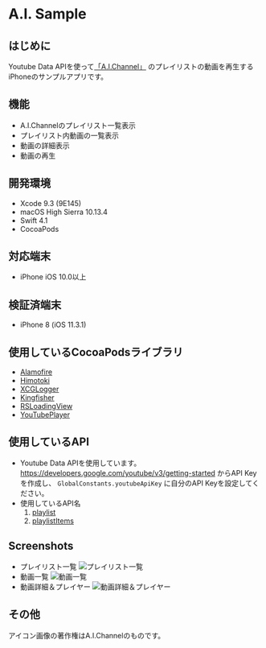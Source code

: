 A.I. Sample
==========================


はじめに
--------
Youtube Data APIを使って[「A.I.Channel」](https://www.youtube.com/channel/UC4YaOt1yT-ZeyB0OmxHgolA) のプレイリストの動画を再生するiPhoneのサンプルアプリです。

機能
--------

- A.I.Channelのプレイリスト一覧表示
- プレイリスト内動画の一覧表示
- 動画の詳細表示
- 動画の再生


開発環境
--------
- Xcode 9.3 (9E145)
- macOS High Sierra 10.13.4
- Swift 4.1
- CocoaPods

対応端末
--------
- iPhone iOS 10.0以上

検証済端末
--------
- iPhone 8 (iOS 11.3.1)


使用しているCocoaPodsライブラリ
------------------------------------
- [Alamofire](https://github.com/Alamofire/Alamofire)
- [Himotoki](https://github.com/ikesyo/Himotoki)
- [XCGLogger](https://github.com/DaveWoodCom/XCGLogger)
- [Kingfisher](https://github.com/onevcat/Kingfisher)
- [RSLoadingView](https://github.com/roytornado/RSLoadingView)
- [YouTubePlayer](https://github.com/gilesvangruisen/Swift-YouTube-Player)

使用しているAPI
------------------------------------

- Youtube Data APIを使用しています。https://developers.google.com/youtube/v3/getting-started からAPI Keyを作成し、 `GlobalConstants.youtubeApiKey` に自分のAPI Keyを設定してください。
- 使用しているAPI名
  1. [playlist](https://developers.google.com/youtube/v3/docs/playlists/list)
  1. [playlistItems](https://developers.google.com/youtube/v3/docs/playlistItems/list)


Screenshots
------------------------------------
- プレイリスト一覧 ![プレイリスト一覧](images/01.png)
- 動画一覧 ![動画一覧](images/02.png)
- 動画詳細＆プレイヤー ![動画詳細＆プレイヤー](images/03.png)

その他
----
アイコン画像の著作権はA.I.Channelのものです。
